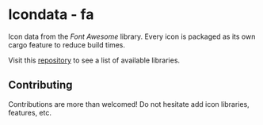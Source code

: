 # Icondata - fa

Icon data from the *Font Awesome* library. Every icon is packaged as its own cargo feature to reduce build times.

Visit this [repository](https://github.com/Carlosted/icondata) to see a list of available libraries.

## Contributing

Contributions are more than welcomed!
Do not hesitate add icon libraries, features, etc.